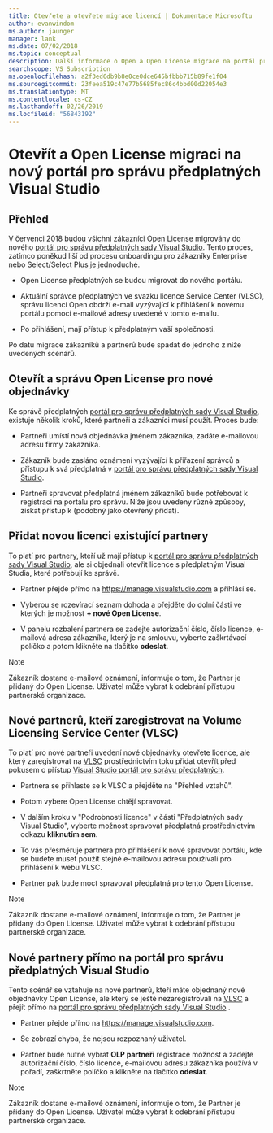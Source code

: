 ```yaml
---
title: Otevřete a otevřete migrace licencí | Dokumentace Microsoftu
author: evanwindom
ms.author: jaunger
manager: lank
ms.date: 07/02/2018
ms.topic: conceptual
description: Další informace o Open a Open License migrace na portál pro správu předplatných sady Visual Studio.
searchscope: VS Subscription
ms.openlocfilehash: a2f3ed6db9b8e0ce0dce645bfbbb715b89fe1f04
ms.sourcegitcommit: 23feea519c47e77b5685fec86c4bbd00d22054e3
ms.translationtype: MT
ms.contentlocale: cs-CZ
ms.lasthandoff: 02/26/2019
ms.locfileid: "56843192"
---
```

# <a name="open-and-open-license-migration-to-the-new-visual-studio-subscriptions-administration-portal"></a>Otevřít a Open License migraci na nový portál pro správu předplatných Visual Studio

## <a name="overview"></a>Přehled

V červenci 2018 budou všichni zákazníci Open License migrovány do nového [portál pro správu předplatných sady Visual Studio](https://manage.visualstudio.com). Tento proces, zatímco poněkud liší od procesu onboardingu pro zákazníky Enterprise nebo Select/Select Plus je jednoduché.

- Open License předplatných se budou migrovat do nového portálu.

- Aktuální správce předplatných ve svazku licence Service Center (VLSC), správu licencí Open obdrží e-mail vyzývající k přihlášení k novému portálu pomocí e-mailové adresy uvedené v tomto e-mailu.

- Po přihlášení, mají přístup k předplatným vaší společnosti.

Po datu migrace zákazníků a partnerů bude spadat do jednoho z níže uvedených scénářů.

## <a name="open-and-open-license-management-for-new-orders"></a>Otevřít a správu Open License pro nové objednávky

Ke správě předplatných [portál pro správu předplatných sady Visual Studio](https://manage.visualstudio.com), existuje několik kroků, které partneři a zákazníci musí použít. Proces bude:

- Partneři umístí nová objednávka jménem zákazníka, zadáte e-mailovou adresu firmy zákazníka.

- Zákazník bude zasláno oznámení vyzývající k přiřazení správců a přístupu k svá předplatná v [portál pro správu předplatných sady Visual Studio](https://manage.visualstudio.com).

- Partneři spravovat předplatná jménem zákazníků bude potřebovat k registraci na portálu pro správu. Níže jsou uvedeny různé způsoby, získat přístup k (podobný jako otevřený přidat).


## <a name="existing-partners-adding-a-new-license"></a>Přidat novou licenci existující partnery

To platí pro partnery, kteří už mají přístup k [portál pro správu předplatných sady Visual Studio](https://manage.visualstudio.com), ale si objednali otevřít licence s předplatným Visual Studia, které potřebují ke správě.

- Partner přejde přímo na https://manage.visualstudio.com a přihlásí se.

- Vyberou se rozevírací seznam dohoda a přejděte do dolní části ve kterých je možnost **+ nové Open License**.

- V panelu rozbalení partnera se zadejte autorizační číslo, číslo licence, e-mailová adresa zákazníka, který je na smlouvu, vyberte zaškrtávací políčko a potom klikněte na tlačítko **odeslat**.


> [!NOTE]
> Zákazník dostane e-mailové oznámení, informuje o tom, že Partner je přidaný do Open License. Uživatel může vybrat k odebrání přístupu partnerské organizace.

## <a name="new-partners-who-register-on-the-volume-licensing-service-center-vlsc"></a>Nové partnerů, kteří zaregistrovat na Volume Licensing Service Center (VLSC)

To platí pro nové partneři uvedení nové objednávky otevřete licence, ale který zaregistrovat na [VLSC](https://www.microsoft.com/Licensing/servicecenter/default.aspx) prostřednictvím toku přidat otevřít před pokusem o přístup [Visual Studio portál pro správu předplatných](https://manage.visualstudio.com).

- Partnera se přihlaste se k VLSC a přejděte na "Přehled vztahů".

- Potom vybere Open License chtějí spravovat.

- V dalším kroku v "Podrobnosti licence" v části "Předplatných sady Visual Studio", vyberte možnost spravovat předplatná prostřednictvím odkazu **kliknutím sem**.

- To vás přesměruje partnera pro přihlášení k nové spravovat portálu, kde se budete muset použít stejné e-mailovou adresu používali pro přihlášení k webu VLSC.

- Partner pak bude moct spravovat předplatná pro tento Open License.


> [!NOTE]
> Zákazník dostane e-mailové oznámení, informuje o tom, že Partner je přidaný do Open License. Uživatel může vybrat k odebrání přístupu partnerské organizace.

## <a name="new-partners-visiting-the-visual-studio-subscriptions-administration-portal--directly"></a>Nové partnery přímo na portál pro správu předplatných Visual Studio

Tento scénář se vztahuje na nové partnerů, kteří máte objednaný nové objednávky Open License, ale který se ještě nezaregistrovali na [VLSC](https://www.microsoft.com/Licensing/servicecenter/default.aspx) a přejít přímo na [portál pro správu předplatných sady Visual Studio](https://manage.visualstudio.com) .

- Partner přejde přímo na https://manage.visualstudio.com.

- Se zobrazí chyba, že nejsou rozpoznaný uživatel.

- Partner bude nutné vybrat **OLP partneři** registrace možnost a zadejte autorizační číslo, číslo licence, e-mailovou adresu zákazníka používá v pořadí, zaškrtněte políčko a klikněte na tlačítko **odeslat**.


> [!NOTE]
> Zákazník dostane e-mailové oznámení, informuje o tom, že Partner je přidaný do Open License. Uživatel může vybrat k odebrání přístupu partnerské organizace.